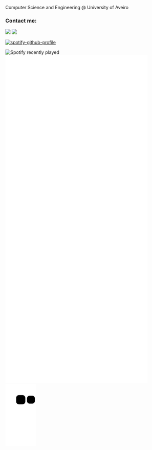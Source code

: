 Computer Science and Engineering @ University of Aveiro

### Contact me:

<a href="https://www.linkedin.com/in/dxogo/"><img src="https://img.shields.io/badge/Diogo%20Cruz-%230077B5.svg?&style=for-the-badge&logo=linkedin&logoColor=white" ></a>
<a href="https://www.behance.net/dxogo/"><img src="https://img.shields.io/badge/Diogo%20Cruz-%230077B5.svg?&style=for-the-badge&logo=behance&logoColor=white" ></a>

[![spotify-github-profile](https://spotify-github-profile.vercel.app/api/view?uid=dxogo&cover_image=true&theme=compact)](https://spotify-github-profile.vercel.app/api/view?uid=dxogo&redirect=true)

![Spotify recently played](https://github.com/DXOGO/dxogo/blob/main/metrics.plugin.music.recent.svg)
![Metrics](/github-metrics.svg)
![Snake gif](https://github.com/DXOGO/dxogo/blob/output/github-contribution-grid-snake.svg)
